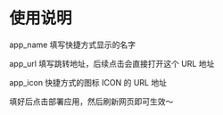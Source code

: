 # 使用说明

app_name 填写快捷方式显示的名字

app_url 填写跳转地址，后续点击会直接打开这个 URL 地址

app_icon 快捷方式的图标 ICON 的 URL 地址

填好后点击部署应用，然后刷新网页即可生效～